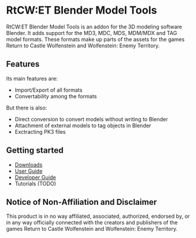 
# RtCW:ET Blender Model Tools

RtCW:ET Blender Model Tools is an addon for the 3D modeling software Blender. It adds support for the MD3, MDC, MDS, MDM/MDX and TAG model formats. These formats make up parts of the assets for the games Return to Castle Wolfenstein and Wolfenstein: Enemy Territory.

## Features

Its main features are:

* Import/Export of all formats
* Convertability among the formats

But there is also:

* Direct conversion to convert models without writing to Blender
* Attachment of external models to tag objects in Blender
* Exctracting PK3 files

## Getting started

* [Downloads](https://mino-git.github.io/rtcw-wet-blender-model-tools/downloads.html)
* [User Guide](https://mino-git.github.io/rtcw-wet-blender-model-tools/user_guide.html)
* [Developer Guide](https://mino-git.github.io/rtcw-wet-blender-model-tools/developer_guide.html)
* Tutorials (TODO)

## Notice of Non-Affiliation and Disclaimer

This product is in no way affiliated, associated, authorized, endorsed by, or in any way officially connected with the creators and publishers of the games Return to Castle Wolfenstein and Wolfenstein: Enemy Territory.
